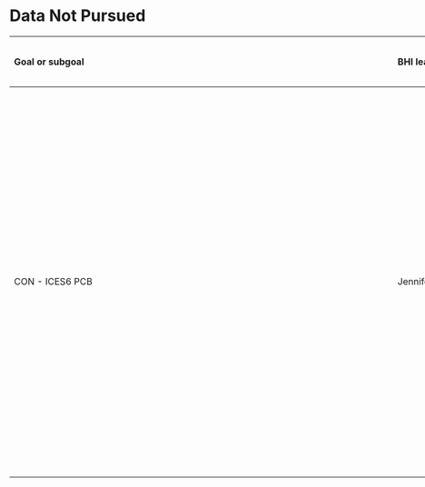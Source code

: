 Data Not Pursued
================

<table style="width:1176%;">
<colgroup>
<col width="12%" />
<col width="11%" />
<col width="30%" />
<col width="36%" />
<col width="201%" />
<col width="47%" />
<col width="90%" />
<col width="747%" />
</colgroup>
<thead>
<tr class="header">
<th align="left">Goal or subgoal</th>
<th align="left">BHI lead person</th>
<th align="left">Notes from Jennifer</th>
<th align="left">Indicator proposed</th>
<th align="left">Why Proposed</th>
<th align="left">Key contacts + emails</th>
<th align="left">Reason for not including in BHI</th>
<th align="left">Notes</th>
</tr>
</thead>
<tbody>
<tr class="odd">
<td align="left">CON - ICES6 PCB</td>
<td align="left">Jennifer</td>
<td align="left"></td>
<td align="left">Concentration of CB 153</td>
<td align="left">This would be a good indicator because it is abundant (so almost always measured) and will have few detection / quantification limit problems.</td>
<td align="left">Anders Bignet, Elisabeth Nyberg</td>
<td align="left">This is not an indicator for human health used by EU or HELCOM</td>
<td align="left">However, OSPAR as individual CB thresholds. <a href="http://qsr2010.ospar.org/media/assessments/p00390_supplements/p00461_Background_Doc_CEMP_Assessmt_Criteria_Haz_Subs.pdf">OSPAR background</a>. Table 1, p.14: Blue range = Status is acceptable. Concentrations are close to background or zero, i.e. the ultimate aim of the OSPAR Strategy for Hazardous Substances has been achieved. Table 5c. Blue &lt; BAC = CB153 0.2 μg/kg wet weight. <em>(this number differs in what is summarized for this report in the HELCOM core indicator document from 2013)</em></td>
</tr>
</tbody>
</table>
